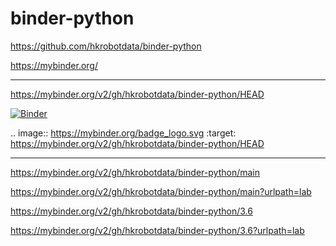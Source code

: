 # binder-python


https://github.com/hkrobotdata/binder-python


https://mybinder.org/


----------------------------------------------------------------------------------------------------------------


https://mybinder.org/v2/gh/hkrobotdata/binder-python/HEAD

[![Binder](https://mybinder.org/badge_logo.svg)](https://mybinder.org/v2/gh/hkrobotdata/binder-python/HEAD)

.. image:: https://mybinder.org/badge_logo.svg
 :target: https://mybinder.org/v2/gh/hkrobotdata/binder-python/HEAD


----------------------------------------------------------------------------------------------------------------


https://mybinder.org/v2/gh/hkrobotdata/binder-python/main

https://mybinder.org/v2/gh/hkrobotdata/binder-python/main?urlpath=lab




https://mybinder.org/v2/gh/hkrobotdata/binder-python/3.6

https://mybinder.org/v2/gh/hkrobotdata/binder-python/3.6?urlpath=lab



